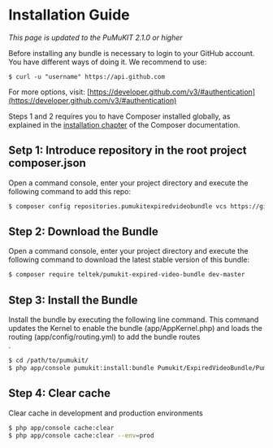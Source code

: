 Installation Guide
==================

*This page is updated to the PuMuKIT 2.1.0 or higher*

Before installing any bundle is necessary to login to your GitHub account. You have different ways of doing it. We recommend to use:

```
$ curl -u "username" https://api.github.com
```

For more options, visit: [https://developer.github.com/v3/#authentication](https://developer.github.com/v3/#authentication)


Steps 1 and 2 requires you to have Composer installed globally, as explained
in the [installation chapter](https://getcomposer.org/doc/00-intro.md)
of the Composer documentation.

Setp 1: Introduce repository in the root project composer.json
---------------------------------------------------------

Open a command console, enter your project directory and execute the
following command to add this repo:

```bash
$ composer config repositories.pumukitexpiredvideobundle vcs https://github.com/teltek/PumukitExpiredVideoBundle
```

Step 2: Download the Bundle
---------------------------

Open a command console, enter your project directory and execute the
following command to download the latest stable version of this bundle:

```bash
$ composer require teltek/pumukit-expired-video-bundle dev-master
```

Step 3: Install the Bundle
--------------------------

Install the bundle by executing the following line command. This command updates the Kernel to enable the bundle (app/AppKernel.php) and loads the routing (app/config/routing.yml) to add the bundle routes\
.

```bash
$ cd /path/to/pumukit/
$ php app/console pumukit:install:bundle Pumukit/ExpiredVideoBundle/PumukitExpiredVideoBundle
```

Step 4: Clear cache
-------------------

Clear cache in development and production environments

```bash
$ php app/console cache:clear
$ php app/console cache:clear --env=prod
```